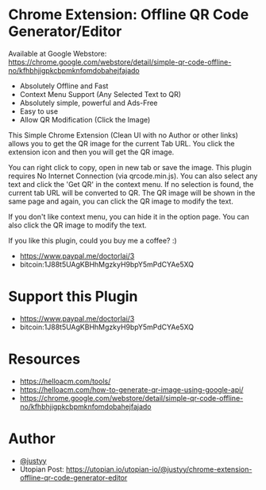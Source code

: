 # Chrome Extension: Offline QR Code Generator/Editor
Available at Google Webstore: https://chrome.google.com/webstore/detail/simple-qr-code-offline-no/kfhbhjigpkcbpmknfomdobahejfajado
- Absolutely Offline and Fast
- Context Menu Support (Any Selected Text to QR)
- Absolutely simple, powerful and Ads-Free
- Easy to use
- Allow QR Modification (Click the Image)

This Simple Chrome Extension (Clean UI with no Author or other links) allows you to get the QR image for the current Tab URL. You click the extension icon and then you will get the QR image. 

You can right click to copy, open in new tab or save the image. This plugin requires No Internet Connection (via qrcode.min.js). You can also select any text and click the 'Get QR' in the context menu. If no selection is found, the current tab URL will be converted to QR. The QR image will be shown in the same page and again, you can click the QR image to modify the text.

If you don't like context menu, you can hide it in the option page. You can also click the QR image to modify the text.

If you like this plugin, could you buy me a coffee? :)
- https://www.paypal.me/doctorlai/3
- bitcoin:1J88t5UAgKBHhMgzkyH9bpY5mPdCYAe5XQ

# Support this Plugin
- https://www.paypal.me/doctorlai/3
- bitcoin:1J88t5UAgKBHhMgzkyH9bpY5mPdCYAe5XQ	
  
# Resources
- https://helloacm.com/tools/
- https://helloacm.com/how-to-generate-qr-image-using-google-api/
- https://chrome.google.com/webstore/detail/simple-qr-code-offline-no/kfhbhjigpkcbpmknfomdobahejfajado

# Author
- [@justyy](https://steemit.com/@justyy)
- Utopian Post: https://utopian.io/utopian-io/@justyy/chrome-extension-offline-qr-code-generator-editor
